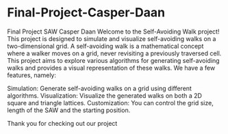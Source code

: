 # Final-Project-Casper-Daan
Final Project SAW Casper Daan
Welcome to the Self-Avoiding Walk project! This project is designed to simulate and visualize self-avoiding walks on a two-dimensional grid. A self-avoiding walk is a mathematical concept where a walker moves on a grid, never revisiting a previously traversed cell. This project aims to explore various algorithms for generating self-avoiding walks and provides a visual representation of these walks. We have a few features, namely:

Simulation: Generate self-avoiding walks on a grid using different algorithms.
Visualization: Visualize the generated walks on both a 2D square and triangle lattices.
Customization: You can control the grid size, length of the SAW and the starting position.

Thank you for checking out our project